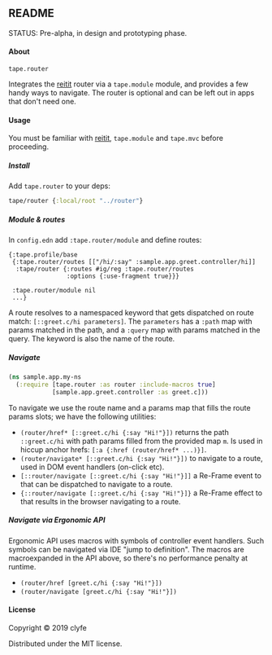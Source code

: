 ## README

STATUS: Pre-alpha, in design and prototyping phase.

#### About

`tape.router`

Integrates the [reitit](https://github.com/metosin/reitit) router via a
`tape.module` module, and provides a few handy ways to navigate.
The router is optional and can be left out in apps that don't need one.

#### Usage

You must be familiar with [reitit](https://github.com/metosin/reitit),
`tape.module` and `tape.mvc` before proceeding.

##### Install

Add `tape.router` to your deps:

```clojure
tape/router {:local/root "../router"}
```

##### Module & routes

In `config.edn` add `:tape.router/module` and define routes:

```edn
{:tape.profile/base 
 {:tape.router/routes [["/hi/:say" :sample.app.greet.controller/hi]]
  :tape/router {:routes #ig/reg :tape.router/routes
                :options {:use-fragment true}}}

 :tape.router/module nil
 ...}
```

A route resolves to a namespaced keyword that gets dispatched on route match:
`[::greet.c/hi parameters]`. The `parameters` has a `:path` map with params
matched in the path, and a `:query` map with params matched in the query. The
keyword is also the name of the route.

##### Navigate

```clojure
(ns sample.app.my-ns
  (:require [tape.router :as router :include-macros true]
            [sample.app.greet.controller :as greet.c]))
```

To navigate we use the route name and a params map that fills the route params
slots; we have the following utilities:

- `(router/href* [::greet.c/hi {:say "Hi!"}])` returns the path `::greet.c/hi`
  with path params filled from the provided map `m`. Is used in hiccup anchor
  hrefs: `[:a {:href (router/href* ...)}]`.
- `(router/navigate* [::greet.c/hi {:say "Hi!"}])` to navigate to a route, used
  in DOM event handlers (on-click etc).
- `[::router/navigate [::greet.c/hi {:say "Hi!"}]]` a Re-Frame event to that
  can be dispatched to navigate to a route.
- `{::router/navigate [::greet.c/hi {:say "Hi!"}]}` a Re-Frame effect to that
  results in the browser navigating to a route.

##### Navigate via Ergonomic API

Ergonomic API uses macros with symbols of controller event handlers. Such
symbols can be navigated via IDE "jump to definition". The macros are
macroexpanded in the API above, so there's no performance penalty at runtime.

- `(router/href [greet.c/hi {:say "Hi!"}])`
- `(router/navigate [greet.c/hi {:say "Hi!"}])`

#### License

Copyright © 2019 clyfe

Distributed under the MIT license.